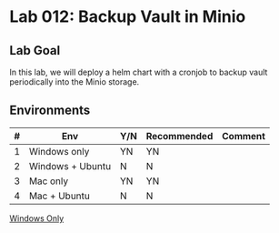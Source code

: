# Lab 012: Backup Vault in Minio

## Lab Goal

In this lab, we will deploy a helm chart with a cronjob to backup vault periodically into the Minio storage.

<!--
## Clean up

Run below commands to remove docker containers and volumes

```bash
sudo docker compose down -v
sudo systemctl stop metricbeat
sudo systemctl disable metricbeat
sudo apt remove metricbeat
```
-->

## Environments

| #  | Env  | Y/N  | Recommended   |  Comment |
|---|---|---|---|---|
| 1 | Windows only | YN | YN |   |
| 2 | Windows + Ubuntu | N | N |   |
| 3 | Mac only | YN | YN |   |
| 4 | Mac + Ubuntu | N | N |   |

[Windows Only](01_YN_WindowsOnly.md)

<!--
[With_Windows_Ubuntu](02_N_Windows_Ubuntu.md)

[Mac Only doesn't work](03_N_MacOnly.md)

[With_Mac_Ubuntu](04_N_Mac_Ubuntu.md)
-->

<!--

PS C:\devbox\udemy-devops-14-real-projects\012-CronjobVaultBackupHelmMinikube>
>> helm install --set resources.requests.memory=512Mi --set replicas=1 --set mode=standalone --set rootUser=rootuser,rootPassword=rootpass123 --generate-name --namespace=minio minio/minio --version 5.0.5
NAME: minio-1681672110
LAST DEPLOYED: Sun Apr 16 15:08:31 2023
NAMESPACE: minio
STATUS: deployed
REVISION: 1
TEST SUITE: None
NOTES:
MinIO can be accessed via port 9000 on the following DNS name from within your cluster:
minio-1681672110.minio.svc.cluster.local

To access MinIO from localhost, run the below commands:

  1. export POD_NAME=$(kubectl get pods --namespace minio -l "release=minio-1681672110" -o jsonpath="{.items[0].metadata.name}")

  2. kubectl port-forward $POD_NAME 9000 --namespace minio

Read more about port forwarding here: http://kubernetes.io/docs/user-guide/kubectl/kubectl_port-forward/

You can now access MinIO server on http://localhost:9000. Follow the below steps to connect to MinIO server with mc client:

  1. Download the MinIO mc client - https://min.io/docs/minio/linux/reference/minio-mc.html#quickstart

  2. export MC_HOST_minio-1681672110-local=http://$(kubectl get secret --namespace minio minio-1681672110 -o jsonpath="{.data.rootUser}" | base64 --decode):$(kubectl get secret --namespace minio minio-1681672110 -o jsonpath="{.data.rootPassword}" | base64 --decode)@localhost:9000

  3. mc ls minio-1681672110-local

MINIO_USERNAME is rootuser
MINIO_PASSWORD is rootpass123
Minio service name is minio-1681672110

MINIO_SERVICE_NAME=$(kubectl get svc -n minio -o=jsonpath={.items[0].metadata.name})
echo Minio service name is $MINIO_SERVICE_NAME

PS C:\devbox\udemy-devops-14-real-projects\012-CronjobVaultBackupHelmMinikube>
>> kubectl -n vault-test exec vault-0 -- vault operator init
Unseal Key 1: u8gyWxnd1bA//Z0j7hG19njwypXEzugFFfd19M/qFVsQ
Unseal Key 2: /CtlfZsItmqVOJiSAbqfqfNAY77nj2sTZ4EuhQ9XxQoB
Unseal Key 3: lGAQpNm2q4PlQCPDDKpAf06jp5Nr9MQ09DqrMOjATxL8
Unseal Key 4: 2YNM46IeOQVmOWeWoHsNCe5hswwOZtlQJ/0s9MFQR6c1
Unseal Key 5: m1n+PPlMrxODkShHU2OQe1UqAWAkWdMIINQUqIl+cFju

Initial Root Token: hvs.bUFbrx9qiACLK4U25lBQGvNA

Vault initialized with 5 key shares and a key threshold of 3. Please securely
distribute the key shares printed above. When the Vault is re-sealed,
restarted, or stopped, you must supply at least 3 of these keys to unseal it
before it can start servicing requests.

Vault does not store the generated root key. Without at least 3 keys to
reconstruct the root key, Vault will remain permanently sealed!

It is possible to generate new unseal keys, provided you have a quorum of
existing unseal keys shares. See "vault operator rekey" for more information.

kubectl -n vault-test exec vault-0 -- vault operator unseal u8gyWxnd1bA//Z0j7hG19njwypXEzugFFfd19M/qFVsQ
kubectl -n vault-test exec vault-0 -- vault operator unseal /CtlfZsItmqVOJiSAbqfqfNAY77nj2sTZ4EuhQ9XxQoB
kubectl -n vault-test exec vault-0 -- vault operator unseal lGAQpNm2q4PlQCPDDKpAf06jp5Nr9MQ09DqrMOjATxL8

kubectl -n vault-test exec vault-0 -- vault login hvs.bUFbrx9qiACLK4U25lBQGvNA

/tmp $ export ROLE_ID="$(vault read -field=role_id auth/approle/role/first-role/role-id)"
/tmp $
/tmp $ echo Role_ID is $ROLE_ID
Role_ID is 0f9b2e63-595c-8de5-85a7-ee5dcc64a1eb
/tmp $
/tmp $ export SECRET_ID="$(vault write -f -field=secret_id auth/approle/role/first-role/secret-id)"
/tmp $
/tmp $ echo SECRET_ID is $SECRET_ID
SECRET_ID is c8919222-5751-3324-75fd-bb13d921f7cf

https://play.min.io
https://play.min.io:9443/browser/briansutest
-->
